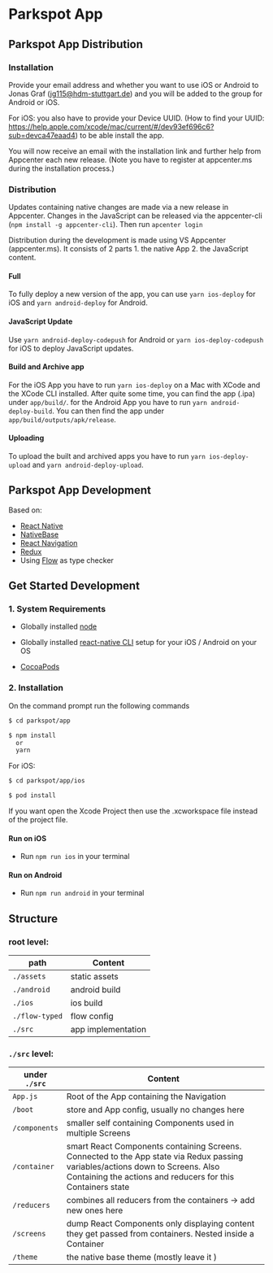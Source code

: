 # Parkspot App

## Parkspot App Distribution
### Installation

 Provide your email address and whether you want to use iOS or Android to Jonas Graf (jg115@hdm-stuttgart.de) and you will be added to the group for Android or iOS.

 For iOS: you also have to provide your Device UUID. (How to find your UUID: https://help.apple.com/xcode/mac/current/#/dev93ef696c6?sub=devca47eaad4) to be able install the app.

 You will now receive an email with the installation link and further help from Appcenter each new release. (Note you have to register at appcenter.ms during the installation process.)


### Distribution
Updates containing native changes are made via a new release in Appcenter. Changes in the JavaScript can be released via the appcenter-cli (`npm install -g appcenter-cli`). Then run 
`apcenter login`

Distribution during the development is made using VS Appcenter (appcenter.ms). It consists of 2 parts 1. the native App 2. the JavaScript content.

#### Full
To fully deploy a new version of the app, you can use `yarn ios-deploy` for iOS and `yarn android-deploy` for Android. 

#### JavaScript Update
Use `yarn android-deploy-codepush` for Android or `yarn ios-deploy-codepush` for iOS to deploy JavaScript updates.

#### Build and Archive app
For the iOS App you have to run `yarn ios-deploy` on a Mac with XCode and the XCode CLI installed. After quite some time, you can find the app (.ipa) under `app/build/`.
for the Android App you have to run `yarn android-deploy-build`. You can then find the app under `app/build/outputs/apk/release`.

#### Uploading
To upload the built and archived apps you have to run `yarn ios-deploy-upload` and `yarn android-deploy-upload`.


## Parkspot App Development

Based on:

* [React Native](https://facebook.github.io/react-native/docs/getting-started.html)
* [NativeBase](https://nativebase.io/)
* [React Navigation](https://reactnavigation.org/)
* [Redux](https://github.com/reactjs/redux)
* Using [Flow](https://flow.org/) as type checker


## Get Started Development

### 1. System Requirements

* Globally installed [node](https://nodejs.org/en/)

* Globally installed [react-native CLI](https://facebook.github.io/react-native/docs/getting-started.html) setup for your iOS / Android on your OS
* [CocoaPods](https://cocoapods.org/)

### 2. Installation

On the command prompt run the following commands

```sh
$ cd parkspot/app

$ npm install
  or
  yarn
```

For iOS:

```sh
$ cd parkspot/app/ios

$ pod install
```

If you want open the Xcode Project then use the .xcworkspace file instead of the project file.

#### Run on iOS

* Run `npm run ios` in your terminal

#### Run on Android

* Run `npm run android` in your terminal

## Structure

### root level:

| path           | Content            |
| -------------- | ------------------ |
| `./assets`     | static assets      |
| `./android`    | android build      |
| `./ios`        | ios build          |
| `./flow-typed` | flow config        |
| `./src`        | app implementation |

### `./src` level:

| under `./src` | Content                                                                                                                                                                                       |
| ------------- | --------------------------------------------------------------------------------------------------------------------------------------------------------------------------------------------- |
| `App.js`      | Root of the App containing the Navigation                                                                                                                                                     |
| `/boot`       | store and App config, usually no changes here                                                                                                                                                 |
| `/components` | smaller self containing Components used in multiple Screens                                                                                                                                   |
| `/container`  | smart React Components containing Screens. Connected to the App state via Redux passing variables/actions down to Screens. Also Containing the actions and reducers for this Containers state |
| `/reducers`   | combines all reducers from the containers -> add new ones here                                                                                                                                |
| `/screens`    | dump React Components only displaying content they get passed from containers. Nested inside a Container                                                                                      |
| `/theme`      | the native base theme (mostly leave it )                                                                                                                                                      |
